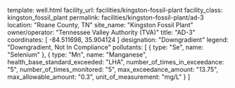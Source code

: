 template: well.html
facility_url: facilities/kingston-fossil-plant
facility_class: kingston_fossil_plant
permalink: facilities/kingston-fossil-plant/ad-3
location: "Roane County, TN"
site_name: "Kingston Fossil Plant"
owner/operator: "Tennessee Valley Authority (TVA)"
title: "AD-3"
coordinates: [
  -84.511698,
  35.904124
]
designation: "Downgradient"
legend: "Downgradient, Not In Compliance"
pollutants: [
{
type: "Se",
name: "Selenium"
},
  {
  type: "Mn",
  name: "Manganese",
  health_base_standard_exceeded: "LHA",
  number_of_times_in_exceedance: "5",
  number_of_times_monitored: "5",
  max_exceedance_amount: "13.75",
  max_allowable_amount: "0.3",
  unit_of_measurement: "mg/L"
  }
]
